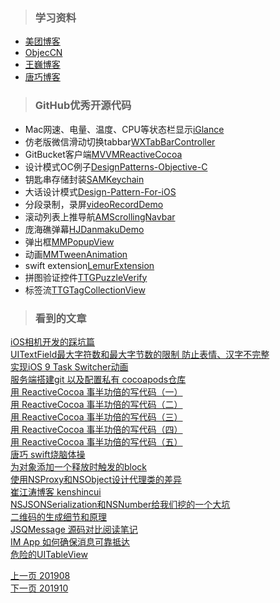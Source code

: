 > ### 学习资料

* [美团博客](https://tech.meituan.com/)
* [ObjecCN](https://objccn.io/)
* [王巍博客](https://onevcat.com/#blog)
* [唐巧博客](http://blog.devtang.com/categories/iOS/)



> ### GitHub优秀开源代码

* Mac网速、电量、温度、CPU等状态栏显示[iGlance](https://github.com/iglance/iGlance/releases)   
* 仿老版微信滑动切换tabbar[WXTabBarController](https://github.com/leichunfeng/WXTabBarController)   
* GitBucket客户端[MVVMReactiveCocoa](https://github.com/leichunfeng/MVVMReactiveCocoa)
* 设计模式OC例子[DesignPatterns-Objective-C](https://github.com/leichunfeng/DesignPatterns-Objective-C)
* 钥匙串存储封装[SAMKeychain](https://github.com/soffes/SAMKeychain)
* 大话设计模式[Design-Pattern-For-iOS](https://github.com/huang303513/Design-Pattern-For-iOS)
* 分段录制，录屏[videoRecordDemo](https://github.com/lieyunye/videoRecordDemo)   
* 滚动列表上推导航[AMScrollingNavbar](https://github.com/andreamazz/AMScrollingNavbar)
* 庞海礁弹幕[HJDanmakuDemo](https://github.com/panghaijiao/HJDanmakuDemo)    
* 弹出框[MMPopupView](https://github.com/adad184/MMPopupView)   
* 动画[MMTweenAnimation](https://github.com/adad184/MMTweenAnimation)  
* swift extension[LemurExtension](https://github.com/Lemur/LemurExtension)
* 拼图验证控件[TTGPuzzleVerify](https://github.com/zekunyan/TTGPuzzleVerify) 
* 标签流[TTGTagCollectionView](https://github.com/zekunyan/TTGTagCollectionView)


   
> ### 看到的文章

  
[iOS相机开发的踩坑篇](www.iosxxx.com/blog/2017-01-15-iOS相机开发的踩坑篇.html)    
[UITextField最大字符数和最大字节数的限制 防止表情、汉字不完整](http://www.iosxxx.com/blog/2016-11-27-UITextField最大字符数和最大字节数的限制.html)   
[实现iOS 9 Task Switcher动画](https://tech.glowing.com/cn/implement-ios9-task-switcher-animation/)   
[服务端搭建git 以及配置私有 cocoapods仓库](https://www.jianshu.com/p/259f5e1d7c3f)   
[用 ReactiveCocoa 事半功倍的写代码（一）](fengjian0106.github.io/2016/04/17/The-Power-Of-Composition-In-FRP-Part-1/)   
[用 ReactiveCocoa 事半功倍的写代码（二）](fengjian0106.github.io/2016/04/26/The-Power-Of-Composition-In-FRP-Part-2/)  
[用 ReactiveCocoa 事半功倍的写代码（三）](fengjian0106.github.io/2016/04/28/The-Power-Of-Composition-In-FRP-Part-3/)     
[用 ReactiveCocoa 事半功倍的写代码（四）](http://fengjian0106.github.io/2016/05/03/The-Power-Of-Composition-In-FRP-Part-4/)    
[用 ReactiveCocoa 事半功倍的写代码（五）](http://fengjian0106.github.io/2016/07/25/The-Power-Of-Composition-In-FRP-Part-5/)    
[唐巧 swift烧脑体操](http://blog.devtang.com/2016/02/27/swift-gym-1-nested-optional/)    
[为对象添加一个释放时触发的block](www.tanhao.me/pieces/160626.html/)  
[使用NSProxy和NSObject设计代理类的差异](www.tanhao.me/code/160702.html/)   
[崔江涛博客 kenshincui](https://www.cnblogs.com/kenshincui/p/3985090.html)    
[NSJSONSerialization和NSNumber给我们挖的一个大坑](www.tanhao.me/pieces/150523.html/)     
[二维码的生成细节和原理](https://coolshell.cn/articles/10590.html)   
[JSQMessage 源码对比阅读笔记](blog.callmewhy.com/2015/03/02/jsqmessage-code-reading-notes/)   
[IM App 如何确保消息可靠抵达](http://mrpeak.cn/blog/ios-message-reliability/)    
[危险的UITableView](http://mrpeak.cn/blog/tableview-danger/)     






       

[上一页 201908](https://github.com/starainDou/DDYDayly/blob/master/2019/201908.md)     
[下一页 201910](https://github.com/starainDou/DDYDayly/blob/master/2019/201910.md)